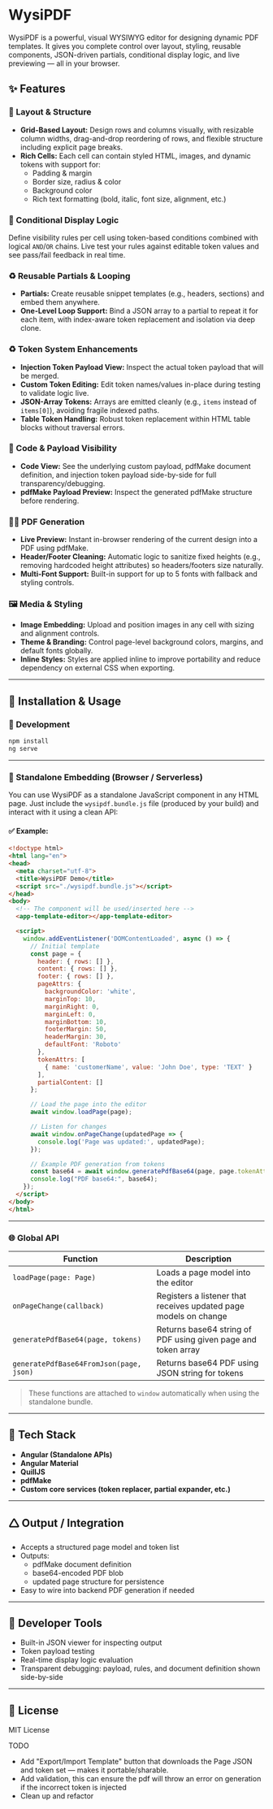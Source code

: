 # WysiPDF

WysiPDF is a powerful, visual WYSIWYG editor for designing dynamic PDF templates. It gives you complete control over layout, styling, reusable components, JSON-driven partials, conditional display logic, and live previewing — all in your browser.

## ✨ Features

### 🧹 Layout & Structure

* **Grid-Based Layout:** Design rows and columns visually, with resizable column widths, drag-and-drop reordering of rows, and flexible structure including explicit page breaks.
* **Rich Cells:** Each cell can contain styled HTML, images, and dynamic tokens with support for:
  * Padding & margin
  * Border size, radius & color
  * Background color
  * Rich text formatting (bold, italic, font size, alignment, etc.)

### 🧠 Conditional Display Logic

Define visibility rules per cell using token-based conditions combined with logical `AND`/`OR` chains. Live test your rules against editable token values and see pass/fail feedback in real time.

### ♻️ Reusable Partials & Looping

* **Partials:** Create reusable snippet templates (e.g., headers, sections) and embed them anywhere.
* **One-Level Loop Support:** Bind a JSON array to a partial to repeat it for each item, with index-aware token replacement and isolation via deep clone.

### ♻️ Token System Enhancements

* **Injection Token Payload View:** Inspect the actual token payload that will be merged.
* **Custom Token Editing:** Edit token names/values in-place during testing to validate logic live.
* **JSON-Array Tokens:** Arrays are emitted cleanly (e.g., `items` instead of `items[0]`), avoiding fragile indexed paths.
* **Table Token Handling:** Robust token replacement within HTML table blocks without traversal errors.

### 🧪 Code & Payload Visibility

* **Code View:** See the underlying custom payload, pdfMake document definition, and injection token payload side-by-side for full transparency/debugging.
* **pdfMake Payload Preview:** Inspect the generated pdfMake structure before rendering.

### 👨‍💼 PDF Generation

* **Live Preview:** Instant in-browser rendering of the current design into a PDF using pdfMake.
* **Header/Footer Cleaning:** Automatic logic to sanitize fixed heights (e.g., removing hardcoded height attributes) so headers/footers size naturally.
* **Multi-Font Support:** Built-in support for up to 5 fonts with fallback and styling controls.

### 🖼 Media & Styling

* **Image Embedding:** Upload and position images in any cell with sizing and alignment controls.
* **Theme & Branding:** Control page-level background colors, margins, and default fonts globally.
* **Inline Styles:** Styles are applied inline to improve portability and reduce dependency on external CSS when exporting.

---

## 🚀 Installation & Usage

### 🧪 Development

```bash
npm install
ng serve
```

---

### 🔌 Standalone Embedding (Browser / Serverless)

You can use WysiPDF as a standalone JavaScript component in any HTML page. Just include the `wysipdf.bundle.js` file (produced by your build) and interact with it using a clean API:

#### ✅ Example:

```html
<!doctype html>
<html lang="en">
<head>
  <meta charset="utf-8">
  <title>WysiPDF Demo</title>
  <script src="./wysipdf.bundle.js"></script>
</head>
<body>
  <!-- The component will be used/inserted here -->
  <app-template-editor></app-template-editor>

  <script>
    window.addEventListener('DOMContentLoaded', async () => {
      // Initial template
      const page = {
        header: { rows: [] },
        content: { rows: [] },
        footer: { rows: [] },
        pageAttrs: {
          backgroundColor: 'white',
          marginTop: 10,
          marginRight: 0,
          marginLeft: 0,
          marginBottom: 10,
          footerMargin: 50,
          headerMargin: 30,
          defaultFont: 'Roboto'
        },
        tokenAttrs: [
          { name: 'customerName', value: 'John Doe', type: 'TEXT' }
        ],
        partialContent: []
      };

      // Load the page into the editor
      await window.loadPage(page);

      // Listen for changes
      await window.onPageChange(updatedPage => {
        console.log('Page was updated:', updatedPage);
      });

      // Example PDF generation from tokens
      const base64 = await window.generatePdfBase64(page, page.tokenAttrs);
      console.log("PDF base64:", base64);
    });
  </script>
</body>
</html>
```

---

### 🌐 Global API

| Function | Description |
|----------|-------------|
| `loadPage(page: Page)` | Loads a page model into the editor |
| `onPageChange(callback)` | Registers a listener that receives updated page models on change |
| `generatePdfBase64(page, tokens)` | Returns base64 string of PDF using given page and token array |
| `generatePdfBase64FromJson(page, json)` | Returns base64 PDF using JSON string for tokens |

> These functions are attached to `window` automatically when using the standalone bundle.

---

## 💠 Tech Stack

* **Angular (Standalone APIs)**
* **Angular Material**
* **QuillJS**
* **pdfMake**
* **Custom core services (token replacer, partial expander, etc.)**

---

## 🛆 Output / Integration

* Accepts a structured page model and token list
* Outputs:
  * pdfMake document definition
  * base64-encoded PDF blob
  * updated page structure for persistence
* Easy to wire into backend PDF generation if needed

---

## 🧪 Developer Tools

* Built-in JSON viewer for inspecting output
* Token payload testing
* Real-time display logic evaluation
* Transparent debugging: payload, rules, and document definition shown side-by-side


---

## 📄 License

MIT License


TODO
- Add "Export/Import Template" button that downloads the Page JSON and token set — makes it portable/sharable.
- Add validation, this can ensure the pdf will throw an error on generation if the incorrect token is injected
- Clean up and refactor

